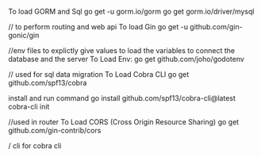 
To load GORM and Sql
go get -u gorm.io/gorm
go get gorm.io/driver/mysql

// to perform routing and web api
To load Gin
go get -u github.com/gin-gonic/gin

//env files to explictly give values to load the variables to connect the database and the server
To Load Env:  go get github.com/joho/godotenv


// used for sql data migration
To Load Cobra CLI
go get github.com/spf13/cobra

install and run command
go install github.com/spf13/cobra-cli@latest
cobra-cli init

//used in router
To Load CORS (Cross Origin Resource Sharing) 
go get github.com/gin-contrib/cors



/ cli for cobra cli 

